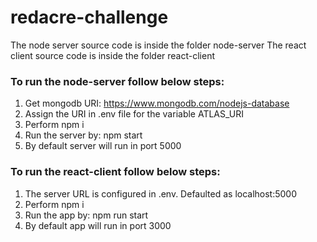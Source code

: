 
# redacre-challenge

The node server source code is inside the folder node-server
The react client source code is inside the folder react-client

### To run the node-server follow below steps:

1. Get mongodb URI: https://www.mongodb.com/nodejs-database
2. Assign the URI in .env file for the variable ATLAS_URI
3. Perform npm i
4. Run the server by: npm start
5. By default server will run in port 5000

### To run the react-client follow below steps:

1. The server URL is configured in .env. Defaulted as localhost:5000
2. Perform npm i
3. Run the app by: npm run start
4. By default app will run in port 3000
